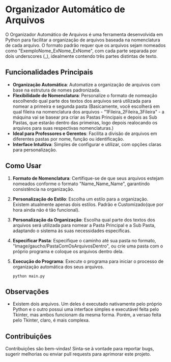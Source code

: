 # Organizador Automático de Arquivos

O Organizador Automático de Arquivos é uma ferramenta desenvolvida em Python para facilitar a organização  de arquivos baseada na nomenclatura de cada arquivo. O formato padrão requer que os arquivos sejam nomeados como "ExemploNome_ExNome_ExNome", com cada parte separada por dois underscores (_), idealmente contendo três partes distintas de texto.

## Funcionalidades Principais

- **Organização Automática**: Automatize a organização de arquivos com base na estrutura de nomes padronizada.
- **Flexibilidade de Nomenclatura**: Personalize o formato de nomeação escolhendo qual parte dos textos dos arquivos será utilizada para nomear a primeira e segunda pasta (Basicamente, você escolherá em qual fileira na nomenclatura dos arquivos - "1Fileira_2Fileira_3Fileira" - a máquina vai se basear pra criar as Pastas Principais e depois as Sub Pastas, que estarão dentro das primeiras, logo depois realocando os arquivos para suas respectivas nomenclaturas.)
- **Ideal para Professores e Gerentes**: Facilita a divisão de arquivos em diferentes pastas por nome, função ou identificação.
- **Interface Intuitiva**: Simples de configurar e utilizar, com opções claras para personalização.

## Como Usar

1. **Formato de Nomenclatura**: Certifique-se de que seus arquivos estejam nomeados conforme o formato "Name_Name_Name", garantindo consistência na organização.

2. **Personalização do Estilo**: Escolha um estilo para a organização. Existem atualmente apenas dois estilos. Padrão e Customizado(que por hora ainda não é tão funcional).
   
3. **Personalização da Organização**: Escolha qual parte dos textos dos arquivos será utilizada para nomear a Pasta Principal e a Sub Pasta, adaptando o sistema às suas necessidades específicas.

4. **Especificar Pasta**: Especifique o caminho até sua pasta no formato, "Image/gaucho/PastaComOsArquivosDentro", ou crie uma pasta com o próprio programa e coloque os arquivos dentro dela. 

5. **Execução do Programa**: Execute o programa para iniciar o processo de organização automática dos seus arquivos.


   ```
   python main.py
   ```

## Observações 

- Existem dois arquivos. Um deles é executado nativamente pelo próprio Python e o outro possui uma interface simples e executável feita pelo Tkinter, mas ambos funcionam da mesma forma. Porém, a versao feita pelo Tkinter, claro, é mais complexa.
  

## Contribuições

Contribuições são bem-vindas! Sinta-se à vontade para reportar bugs, sugerir melhorias ou enviar pull requests para aprimorar este projeto.
